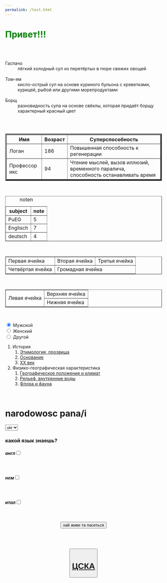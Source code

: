 ```yaml
---
permalink: /test.html
---
```

<!doctype html>
<html lang="ru">

<head>
  <meta name="Maximyc" content="Szadrina Elena">
  <meta charset="utf-8">
  <title>Привет!!!</title>
</head>

<body>
  <h1 id="anchor">
    <font color="green">Привет!!!</font>
  </h1></br>

  <dl id="anchod">
     <dt>Гаспачо</dt>
    <dd>лёгкий холодный суп из перетёртых в пюре свежих овощей</dd>
     <dt>Том-ям</dt>
    <dd>кисло-острый суп на основе куриного бульона с креветками, курицей, рыбой или другими морепродуктами</dd>
     <dt>Борщ</dt>
    <dd>разновидность супа на основе свёклы, которая придаёт борщу характерный красный цвет</dd>
  </dl></br>

  <table id="anchoa" border="4">
    <tr>
      <th>Имя</th>
      <th>Возраст</th>
      <th>Суперспособность</th>
    </tr>
    <tr>
      <td>Логан</td>
      <td>186</td>
      <td>Повышенная способность к регенерации</td>
    </tr>
    <tr>
      <td>Профессор икс</td>
            <td>94</td>
      <td>Чтение мыслей, вызов иллюзий, временного паралича, способность останавливать время</td>
    </tr>
  </table></br>

  <table border="1">
    <caption>noten</caption>
    <thead>
      <tr>
        <th>subject</th>
        <th>note</th>
      </tr>
    </thead>
    <tbody>
      <tr>
        <td>PuEG</td>
        <td>5</td>
      </tr>
      <tr>
        <td>Englisch</td>
        <td>7</td>
      </tr>
    </tbody>
    <tfoot>
      <tr>
        <td>deutsch</td>
        <td>4</td>
      </tr>
    </tfoot>
  </table></br>

  <table border="1">
    <tr>
      <td>Первая ячейка</td>
      <td>Вторая ячейка</td>
      <td>Третья ячейка</td>
    </tr>
    <tr>
      <td>Четвёртая ячейка</td>
      <td colspan="2">Громадная ячейка</td>
    </tr>
  </table></br>

  <table border="1">
    <tr>
      <td rowspan="2">Левая ячейка</td>
      <td>Верхняя ячейка</td>
    </tr>
    <tr>
      <td>Нижняя ячейка</td>
    </tr>
  </table></br>

  <input type="radio" name="gender" value="male" checked> Мужской<br>
  <input type="radio" name="gender" value="female"> Женский<br>
  <input type="radio" name="gender" value="other"> Другой</br>

  <ol>
    <li>История
      <ol>
        <li><a href="#anchor">Этимология, прозвища</a></li>
        <li><a href="#anchod">Основание</a></li>
        <li><a href="#anchoa">XX век</a></li>
      </ol>
    </li>
    <li>Физико-географическая характеристика
      <ol>
        <li><a href="https://www.dofactory.com/html/table/id">Географическое положение и климат</a></li>
        <li><a href="https://y2mate.mx/logo.png">Рельеф, внутренние воды</a></li>
        <li><a href="https://sky.pro/wiki/html/yakornye-ssylki-v-html/">Флора и фауна</a></li>
      </ol>
    </li>
  </ol></br>

  <form>
    <h1>narodowosc pana/i</h1>
    <select>
      <option name="национальность" size="3" multiple value="ukr">ukr</option></br>
      <option name="национальность" size="3" multiple value="pol">pol</option></br>
      <option name="национальность" size="3" multiple value="rus">rus</option></br>
    </select>
  </form>

  <form>
    <h3>какой язык знаешь?</h3>
    <h5>англ<input type="checkbox" name="b"></h5></br>
    <h5>нем<input type="checkbox" name="b"></h5></br>
    <h5>итал<input type="checkbox" name="b"></h5></br>
  </form>
  
  <form align="center"><input type="submit" value="хай живе та пасеться"></form></br></br></br>
  <form align="center"><button><a href="https://yandex.ru/video/preview/16446288246437289513?from=tabbar&nohost=&reqid=1729102200114635-4520172035150891219-balancer-l7leveler-kubr-yp-sas-69-BAL&text=%D1%86%D1%81%D0%BA%D0%B0+%D0%BB%D1%83%D1%87%D1%88%D0%B8%D0%B5+%D0%B3%D0%BE%D0%BB%D1%8B"><h1>ЦСКА</h1></a></button></form>

</body>

</html>
